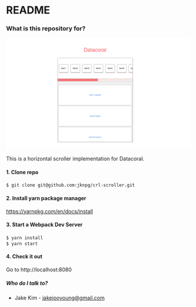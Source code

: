 # README #

### What is this repository for? ###

![alt text](crl-scroller-screenshot.png)

This is a horizontal scroller implementation for Datacoral.

#### 1. Clone repo ###

```
$ git clone git@github.com:jknpg/crl-scroller.git
```

#### 2. Install yarn package manager ###

https://yarnpkg.com/en/docs/install


#### 3. Start a Webpack Dev Server ###

```
$ yarn install
$ yarn start
```


#### 4. Check it out ###
Go to http://localhost:8080


##### Who do I talk to? ####
* Jake Kim - jakejooyoung@gmail.com
